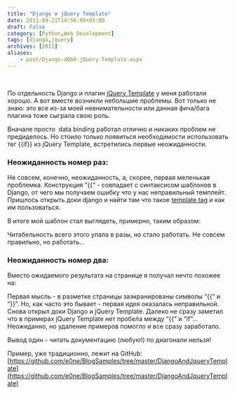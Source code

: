 ```yaml
---
title: "Django и jQuery Template"
date: 2011-09-21T14:56:00+03:00
draft: False
category: [Python,Web Development]
tags: [django,jquery]
archives: [2011]
aliases:
    - post/Django-d0b8-jQuery-Template.aspx
---
```



 

По отдельность Django и плагин [jQuery Template](http://api.jquery.com/category/plugins/templates/) у меня работали хорошо. А вот вместе возникли небольшие проблемы. Вот только не знаю: это все из-за моей невнимательности или данная фича/бага плагина тоже сыграла свою роль.

Вначале просто  data binding работал отлично и никаких проблем не предиделось. Но стоило только появиться необходимости использовать тег {{if}} из jQuery Template, встретились первые неожиданности.

### Неожиданность номер раз:

Не совсем, конечно, неожиданность, а, скорее, первая меленькая проблемка. Конструкция “{{“ - совпадает с синтаксисом шаблонов в Django, от чего мы получаем ошибку что у нас неправильный темплейт. Пришлось открыть доки django и найти там что такое [template tag](https://docs.djangoproject.com/en/1.3/ref/templates/builtins/#templatetag) и как им пользоваться.

В итоге мой шаблон стал выглядеть, примерно, таким образом:

Читабельность всего этого упала в разы, но стало работать. Не совсем правильно, но работать...

### Неожиданность номер два:

Вместо ожидаемого результата на странице я получал нечто похожее на:

Первая мысль - в разметке страницы заэкранированы символы “{{“ и “}}”. Но, как часто это бывает - первая идея оказалась неправильной. Снова открыл доки Django и jQuery Template. Далеко не сразу заметил что в примерах jQuery Template нет пробела между “{{“ и “if”... Неожиданно, но удаление примеров помогло и все сразу заработало. 

Вывод один - читать документацию (любую!) по диагонали нельзя!

Пример, уже традиционно, лежит на GitHub: [https://github.com/e0ne/BlogSamples/tree/master/DjangoAndJqueryTemplate](https://github.com/e0ne/BlogSamples/tree/master/DjangoAndJqueryTemplate)

 

